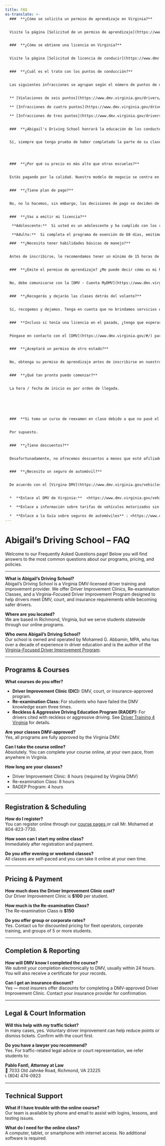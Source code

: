 ```yaml
---
title: FAQ
es-translate: >-
  ###  **¿Cómo se solicita un permiso de aprendizaje en Virginia?** 


  Visite la página [Solicitud de un permiso de aprendizaje](https://www.dmv.virginia.gov/drivers/#applying_learners.asp) en el sitio web del Departamento de Vehículos Motorizados de Virginia.


  ###  **¿Cómo se obtiene una licencia en Virginia?** 


  Visite la página [Solicitud de licencia de conducir](https://www.dmv.virginia.gov/drivers/#applying.asp) en el sitio web del Departamento de Vehículos Motorizados de Virginia.


  ###  **¿Cuál es el trato con los puntos de conducción?** 


  Las siguientes infracciones se agrupan según el número de puntos de demérito del DMV asignados a cada infracción. El número de años que la condena permanece en su registro del DMV está entre paréntesis al lado de cada violación. Un asterisco (*) indica que la condena permanece en su registro de forma permanente.


  ** [Violaciones de seis puntos](https://www.dmv.virginia.gov/drivers/#points_6.asp)**  \

  ** [Infracciones de cuatro puntos](https://www.dmv.virginia.gov/drivers/#points_4.asp)**  \

  ** [Infracciones de tres puntos](https://www.dmv.virginia.gov/drivers/#points_3.asp)** 


  ###  **¿Abigail's Driving School honrará la educación de los conductores en clase de otra escuela?** 


  Sí, siempre que tenga prueba de haber completado la parte de su clase antes de inscribirse en la Escuela de conducción de Abigail.




  ###  **¿Por qué su precio es más alto que otras escuelas?** 


  Estás pagando por la calidad. Nuestro modelo de negocio se centra en la calidad en lugar de la cantidad. No estamos compitiendo para ver quién puede capacitar a la mayoría de los estudiantes, sino que estamos en un negocio que busca producir conductores calificados en la Commonwealth.


  ###  **¿Tiene plan de pago?** 


  No, no lo hacemos, sin embargo, las decisiones de pago se deciden de forma individual. Requerimos un depósito de $ 50 cuando se registra. Requerimos como mínimo el 50% del saldo restante el primer día de clase.


  ###  **¿Vas a emitir mi licencia?** 

   **Adolescente:**  Si usted es un adolescente y ha cumplido con los requisitos estatales para el período de retención del permiso, la edad y las horas de conducción, emitiremos su TDL 180 (licencia de conducir temporal por 180 días) una vez que lo haya completado al volante y salón de clases.

   **Adulto:**  Si completa el programa de exención de 60 días, emitimos DTS D, un documento que lo califica para ir al DMV para que pueda cambiar su permiso de aprendizaje por una licencia de conducir.

  ###  **¿Necesito tener habilidades básicas de manejo?** 


  Antes de inscribirse, le recomendamos tener un mínimo de 15 horas de manejo. ¿Por qué? ¿Quiere perder $ 400 más conduciendo en un estacionamiento? Estamos asegurados, todos nuestros autos tienen un sistema de doble freno y letreros de estudiantes. Queremos que se sienta cómodo manejando en la carretera.


  ###  **¿Emite el permiso de aprendizaje? ¿Me puede decir cómo es mi historial de manejo?** 


  No, debe comunicarse con la [DMV - Cuenta MyDMV](https://www.dmv.virginia.gov/onlineServices/#index.html)


  ###  **¿Recogerás y dejarás las clases detrás del volante?** 


  Sí, recogemos y dejamos. Tenga en cuenta que no brindamos servicios en áreas a más de 10 millas de nuestra oficina central, es decir, Hopewell, Goochland, Midlothian, etc.


  ###  **Incluso si tenía una licencia en el pasado, ¿tengo que esperar 60 días?** 


  Póngase en contacto con el [DMV](https://www.dmv.virginia.gov/#/) para obtener preguntas específicas como esta.


  ###  **¿Aceptará un permiso de otro estado?** 


  No, obtenga su permiso de aprendizaje antes de inscribirse en nuestro curso de educación para conductores en la clase y / o detrás del volante.


  ###  **¿Qué tan pronto puedo comenzar?** 


  La hora / fecha de inicio es por orden de llegada.






  ###  **Si tomo un curso de reexamen en clase debido a que no pasé el examen de permiso de aprendizaje, y no apruebo nuevamente en el DMV, ¿puedo volver a tomar el curso sin pagar?** 


  Por supuesto.


  ###  **¿Tiene descuentos?** 


  Desafortunadamente, no ofrecemos descuentos a menos que esté afiliado a una organización sin fines de lucro específica y / o reciba servicios de un proveedor de servicios. Se requiere prueba y validación.


  ###  **¿Necesito un seguro de automóvil?** 


  De acuerdo con el [Virgina DMV](https://www.dmv.virginia.gov/vehicles/#insurance.asp), debe certificar que su vehículo está cubierto por los requisitos mínimos de seguro o pagar la tarifa de vehículo motorizado sin seguro. Su compañía de seguros debe estar autorizada para realizar negocios en Virginia. Consulte esta extensa guía sobre seguros de automóviles para encontrar comparaciones, información útil y aspectos a tener en cuenta al buscar el seguro de automóvil adecuado para usted.


  *  **Enlace al DMV de Virginia:**  <https://www.dmv.virginia.gov/vehicles/#insurance.asp>

  *  **Enlace a información sobre tarifas de vehículos motorizados sin seguro:**  <https://www.dmv.virginia.gov/vehicles/#uninsured_fee.asp>

  *  **Enlace a la Guía sobre seguros de automóviles** : <https://www.consumersadvocate.org/car-insurance>
---
```

# **Abigail’s Driving School – FAQ**

Welcome to our Frequently Asked Questions page! Below you will find answers to the most common questions about our programs, pricing, and policies.

- - -

**What is Abigail’s Driving School?**\
Abigail’s Driving School is a Virginia DMV-licensed driver training and improvement provider. We offer Driver Improvement Clinics, Re-examination Classes, and a Virginia-Focused Driver Improvement Program designed to help drivers meet DMV, court, and insurance requirements while becoming safer drivers.

**Where are you located?**\
We are based in Richmond, Virginia, but we serve students statewide through our online programs.

**Who owns Abigail’s Driving School?**\
Our school is owned and operated by Mohamed G. Abbamin, MPA, who has over a decade of experience in driver education and is the author of the [Virginia-Focused Driver Improvement Program](https://drivertraining4virginia.com/virginia-focused-driver-improvement-program/).

- - -

## **Programs & Courses**

**What courses do you offer?**

* **Driver Improvement Clinic (DIC):** DMV, court, or insurance-approved program.
* **Re-examination Class:** For students who have failed the DMV knowledge exam three times.
* **Reckless & Aggressive Driving Education Program (RADEP):** For drivers cited with reckless or aggressive driving. See [Driver Training 4 Virginia](https://drivertraining4virginia.com/general/) for details.

**Are your classes DMV-approved?**\
Yes, all programs are fully approved by the Virginia DMV.

**Can I take the course online?**\
Absolutely. You can complete your course online, at your own pace, from anywhere in Virginia.

**How long are your classes?**

* Driver Improvement Clinic: 8 hours (required by Virginia DMV)
* Re-examination Class: 8 hours
* RADEP Program: 4 hours

- - -

## **Registration & Scheduling**

**How do I register?**\
You can register online through our [course pages ](https://driving-school-102691.square.site/classes-clases)or call Mr. Mohamed at 804-823-7730. 

**How soon can I start my online class?**\
Immediately after registration and payment.

**Do you offer evening or weekend classes?**\
All classes are self-paced and you can take it online at your own time. 

- - -

## **Pricing & Payment**

**How much does the Driver Improvement Clinic cost?**\
Our Driver Improvement Clinic is **$100** per student.

**How much is the Re-examination Class?**\
The Re-examination Class is **$150**

**Do you offer group or corporate rates?**\
Yes. Contact us for discounted pricing for fleet operators, corporate training, and groups of 5 or more students.

- - -

## **Completion & Reporting**

**How will DMV know I completed the course?**\
We submit your completion electronically to DMV, usually within 24 hours. You will also receive a certificate for your records.

**Can I get an insurance discount?**\
Yes — most insurers offer discounts for completing a DMV-approved Driver Improvement Clinic. Contact your insurance provider for confirmation.

- - -

## **Legal & Court Information**

**Will this help with my traffic ticket?**\
In many cases, yes. Voluntary driver improvement can help reduce points or dismiss tickets. Confirm with the court first.

**Do you have a lawyer you recommend?**\
Yes. For traffic-related legal advice or court representation, we refer students to:

**Pablo Fantl, Attorney at Law**\
📍 7033 Old Jahnke Road, Richmond, VA 23225\
📞 (804) 474-0923

- - -

## **Technical Support**

**What if I have trouble with the online course?**\
Our team is available by phone and email to assist with logins, lessons, and testing issues.

**What do I need for the online class?**\
A computer, tablet, or smartphone with internet access. No additional software is required.